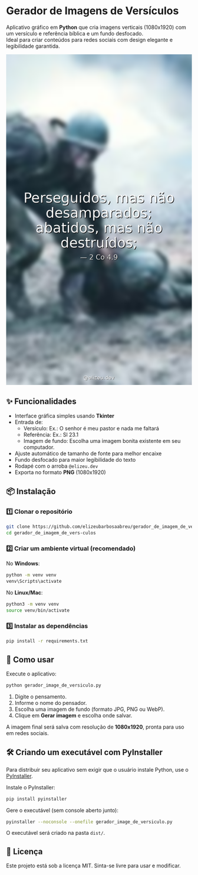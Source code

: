 
# Gerador de Imagens de Versículos

Aplicativo gráfico em **Python** que cria imagens verticais (1080x1920) com um versículo e referência bíblica e um fundo desfocado.  
Ideal para criar conteúdos para redes sociais com design elegante e legibilidade garantida.  

![Exemplo de imagem gerada](exemplo.png)

## ✨ Funcionalidades
- Interface gráfica simples usando **Tkinter**
- Entrada de:
  - Versículo: Ex.: O senhor é meu pastor e nada me faltará
  - Referência: Ex.: Sl 23.1
  - Imagem de fundo: Escolha uma imagem bonita existente em seu computador.
- Ajuste automático de tamanho de fonte para melhor encaixe
- Fundo desfocado para maior legibilidade do texto
- Rodapé com o arroba `@elizeu.dev`
- Exporta no formato **PNG** (1080x1920)

## 📦 Instalação

### 1️⃣ Clonar o repositório
```bash
git clone https://github.com/elizeubarbosaabreu/gerador_de_imagem_de_vers-culos.git
cd gerador_de_imagem_de_vers-culos
````

### 2️⃣ Criar um ambiente virtual (recomendado)

No **Windows**:

```bash
python -m venv venv
venv\Scripts\activate
```

No **Linux/Mac**:

```bash
python3 -m venv venv
source venv/bin/activate
```

### 3️⃣ Instalar as dependências

```bash
pip install -r requirements.txt
```

## 🚀 Como usar

Execute o aplicativo:

```bash
python gerador_image_de_versiculo.py
```

1. Digite o pensamento.
2. Informe o nome do pensador.
3. Escolha uma imagem de fundo (formato JPG, PNG ou WebP).
4. Clique em **Gerar imagem** e escolha onde salvar.

A imagem final será salva com resolução de **1080x1920**, pronta para uso em redes sociais.

## 🛠 Criando um executável com PyInstaller

Para distribuir seu aplicativo sem exigir que o usuário instale Python, use o [PyInstaller](https://pyinstaller.org/).

Instale o PyInstaller:

```bash
pip install pyinstaller
```

Gere o executável (sem console aberto junto):

```bash
pyinstaller --noconsole --onefile gerador_image_de_versiculo.py
```

O executável será criado na pasta `dist/`.

## 📄 Licença

Este projeto está sob a licença MIT. Sinta-se livre para usar e modificar.


